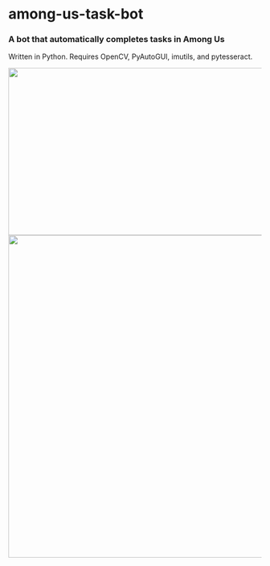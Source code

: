 # among-us-task-bot

### A bot that automatically completes tasks in Among Us

Written in Python. Requires OpenCV, PyAutoGUI, imutils, and pytesseract.

<img src="media/demos/weather_node_demo.gif" width="700" height="332"/>
<img src="media/demos/o2sabotage_demo.gif" width="700" height="640"/>
